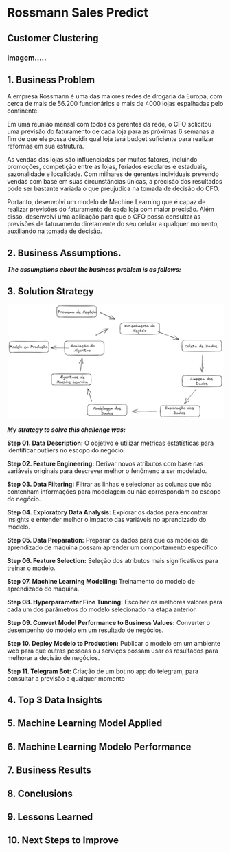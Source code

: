 # Rossmann Sales Predict



## Customer Clustering

### imagem.....

## 1. Business Problem

<p> A empresa Rossmann é uma das maiores redes de drogaria da Europa, com cerca de mais de 56.200 funcionários e mais de 4000 lojas espalhadas pelo continente.</p>

<p> Em uma reunião mensal com todos os gerentes da rede, o CFO solicitou uma previsão do faturamento de cada loja para as próximas 6 semanas a fim de que ele possa decidir qual loja terá budget suficiente para realizar reformas em sua estrutura. </p>

<p> As vendas das lojas são influenciadas por muitos fatores, incluindo promoções, competição entre as lojas, feriados escolares e estaduais, sazonalidade e localidade. Com milhares de gerentes individuais prevendo vendas com base em suas circunstâncias únicas, a precisão dos resultados pode ser bastante variada o que preujudica na tomada de decisão do CFO. </p>

<p> Portanto, desenvolvi um modelo de Machine Learning que é capaz de realizar previsões do faturamento de cada loja com maior precisão. Além disso, desenvolvi uma aplicação para que o CFO possa consultar as previsões de faturamento diretamente do seu celular a qualquer momento, auxiliando na tomada de decisão. </p>

## 2. Business Assumptions.

***The assumptions about the business problem is as follows:*** 


## 3. Solution Strategy

![CRISP](/crisp_metodo.png)

***My strategy to solve this challenge was:***

**Step 01. Data Description:**  O objetivo é utilizar métricas estatísticas para identificar outliers no escopo do negócio.

**Step 02. Feature Engineering:** Derivar novos atributos com base nas variáveis originais para descrever melhor o fenômeno a ser modelado.

**Step 03. Data Filtering:** Filtrar as linhas e selecionar as colunas que não contenham informações para modelagem ou não correspondam ao escopo do negócio.

**Step 04. Exploratory Data Analysis:** Explorar os dados para encontrar insights e entender melhor o impacto das variáveis no aprendizado do modelo.

**Step 05. Data Preparation:** Preparar os dados para que os modelos de aprendizado de máquina possam aprender um comportamento específico.

**Step 06. Feature Selection:** Seleção dos atributos mais significativos para treinar o modelo.

**Step 07. Machine Learning Modelling:** Treinamento do modelo de aprendizado de máquina.

**Step 08. Hyperparameter Fine Tunning:** Escolher os melhores valores para cada um dos parâmetros do modelo selecionado na etapa anterior.

**Step 09. Convert Model Performance to Business Values:** Converter o desempenho do modelo em um resultado de negócios.

**Step 10. Deploy Modelo to Production:** Publicar o modelo em um ambiente web para que outras pessoas ou serviços possam usar os resultados para melhorar a decisão de negócios.

**Step 11. Telegram Bot:** Criação de um bot no app do telegram, para consultar a previsão a qualquer momento

## 4. Top 3 Data Insights


## 5. Machine Learning Model Applied


## 6. Machine Learning Modelo Performance

## 7. Business Results

## 8. Conclusions


## 9. Lessons Learned


## 10. Next Steps to Improve



